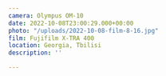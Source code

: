 ```yaml
---
camera: Olympus OM-10
date: 2022-10-08T23:00:29.000+00:00
photo: "/uploads/2022-10-08-film-8-16.jpg"
film: Fujifilm X-TRA 400
location: Georgia, Tbilisi
description: ''

---
```

